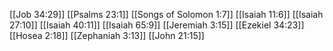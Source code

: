[[Job 34:29]]
[[Psalms 23:1]]
[[Songs of Solomon 1:7]]
[[Isaiah 11:6]]
[[Isaiah 27:10]]
[[Isaiah 40:11]]
[[Isaiah 65:9]]
[[Jeremiah 3:15]]
[[Ezekiel 34:23]]
[[Hosea 2:18]]
[[Zephaniah 3:13]]
[[John 21:15]]
